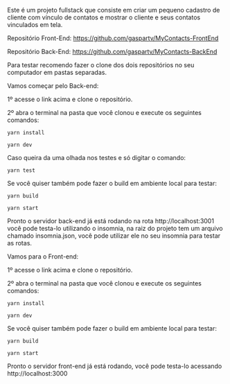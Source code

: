 Este é um projeto fullstack que consiste em criar um pequeno cadastro de cliente com vínculo de contatos e mostrar o cliente e seus contatos vinculados em tela.

Repositório Front-End: https://github.com/gaspartv/MyContacts-FrontEnd

Repositório Back-End: https://github.com/gaspartv/MyContacts-BackEnd

Para testar recomendo fazer o clone dos dois repositórios no seu computador em pastas separadas.


Vamos começar pelo Back-end:

1º acesse o link acima e clone o repositório.

2º abra o terminal na pasta que você clonou e execute os seguintes comandos:

    yarn install
    
    yarn dev


Caso queira da uma olhada nos testes e só digitar o comando:

    yarn test


Se você quiser também pode fazer o build em ambiente local para testar:

    yarn build
    
    yarn start


Pronto o servidor back-end já está rodando na rota http://localhost:3001 você pode testa-lo utilizando o insomnia, na raiz do projeto tem um arquivo chamado insomnia.json, você pode utilizar ele no seu insomnia para testar as rotas.


Vamos para o Front-end:

1º acesse o link acima e clone o repositório.

2º abra o terminal na pasta que você clonou e execute os seguintes comandos:

    yarn install
    
    yarn dev


Se você quiser também pode fazer o build em ambiente local para testar:

    yarn build
    
    yarn start


Pronto o servidor front-end já está rodando, você pode testa-lo acessando http://localhost:3000

